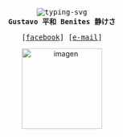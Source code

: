<div align="justify">

<p align="left"></p>
  <p align="center">
    <samp>
      <br>
        <img src="https://readme-typing-svg.demolab.com?font=Iosevka&duration=4500&pause=2&color=FBD6FF&center=true&vCenter=true&width=435&lines=Hi+there!;I'm+S4v!0r%2C+a+student.;I+like+Linux+and+minimalistic+code.;By+the+way%2C+I+adore+cats." alt="typing-svg">
      <br>
      <b>
        Gustavo 平和 Benites 静けさ
      </b>
    </samp>
  </p>
<p align="right"></p>

<p align="center">
  <samp>
    [<a href="https://www.facebook.com/gustavo.z434z/">facebook</a>]
    [<a href="mailto:gbp17@outlook.com">e-mail</a>]
  </samp>
</p>

<p align="center">
  <img src="https://i.ibb.co/JCDy1wf/pixil-frame-0-3.png" alt="imagen" width="160">
</p>
